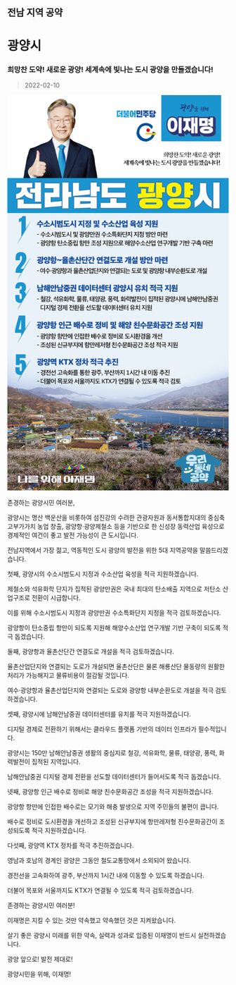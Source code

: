 ## 전남 지역 공약

# 광양시

### 희망찬 도약! 새로운 광양! 세계속에 빛나는 도시 광양을 만들겠습니다! 
> 2022-02-10

![광양시 지역공약](./005_014_004.png)

존경하는 광양시민 여러분,

 

광양시는 명산 백운산을 비롯하여 섬진강의 수려한 관광자원과 동서통합지대의 중심축 고부가가치 농업 창출, 광양항·광양제철소 등을 기반으로 한 신성장 동력산업 육성으로 경제적인 여건이 좋고 발전 가능성이 큰 도시입니다.

 

전남지역에서 가장 젊고, 역동적인 도시 광양의 발전을 위한 5대 지역공약을 말씀드리겠습니다.

 

 

첫째, 광양시의 수소시범도시 지정과 수소산업 육성을 적극 지원하겠습니다.




제철소와 석유화학 단지가 집적된 광양만권은 국내 최대의 탄소배출 지역으로 저탄소 산업구조로 전환이 시급합니다.

이를 위해 수소시범도시 지정과 광양만권 수소특화단지 지정을 적극 검토하겠습니다. 

광양항이 탄소중립 항만이 되도록 지원해 해양수소산업 연구개발 기반 구축이 되도록 적극 돕겠습니다. 

 

 

둘째, 광양항과 율촌산단간 연결도로 개설을 적극 검토하겠습니다.




율촌산업단지와 연결되는 도로가 개설되면 율촌산단은 물론 해룡산단 물동량의 원활한 처리가 가능해지고 물류비용이 절감될 것입니다. 

여수·광양항과 율촌산업단지와 연결되는 도로와 광양항 내부순환도로 개설을 적극 검토하겠습니다.

 

 

셋째, 광양시에 남해안남중권 데이터센터를 유치를 적극 지원하겠습니다.




디지털 경제로 전환하기 위해서는 클라우드 플랫폼 기반의 데이터 인프라가 필수적입니다.

광양시는 150만 남해안남중권 생활의 중심지로 철강, 석유화학, 물류, 태양광, 풍력, 화력발전이 집적된 지역입니다.

남해안남중권 디지털 경제 전환을 선도할 데이터센터가 들어서도록 적극 돕겠습니다. 

 




넷째, 광양항 인근 배수로 정비로 해양 친수문화공간 조성을 적극 지원하겠습니다.

 

광양항 항만에 인접한 배수로는 모기와 해충 발생으로 지역 주민들의 불편이 큽니다. 

배수로 정비로 도시환경을 개선하고 조성된 신규부지에 항만레저형 친수문화공간이 조성되도록 적극 지원하겠습니다.

 

 

다섯째, 광양역 KTX 정차를 적극 추진하겠습니다. 




영남과 호남의 경계인 광양은 그동안 철도교통망에서 소외되어 왔습니다. 

경전선을 고속화하여 광주, 부산까지 1시간 내에 이동할 수 있도록 하겠습니다. 

더불어 목포와 서울까지도 KTX가 연결될 수 있도록 적극 검토하겠습니다. 

 

 

존경하는 광양시민 여러분!




이재명은 지킬 수 있는 것만 약속했고 약속했던 것은 지켜왔습니다.

살기 좋은 광양시 미래를 위한 약속, 실력과 성과로 입증된 이재명이 반드시 실천하겠습니다.

 

광양 앞으로! 발전 제대로! 

광양시민을 위해, 이재명!  

						